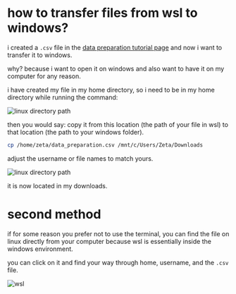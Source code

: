 # how to transfer files from wsl to windows?

i created a `.csv` file in the [data preparation tutorial page](https://zeeamini.com/data_preparation.html) and now i want to transfer it to windows. 

why? because i want to open it on windows and also want to have it on my computer for any reason.

i have created my file in my home directory, so i need to be in my home directory while running the command:

![linux directory path](https://github.com/user-attachments/assets/ce26c0e0-5964-4c87-97d2-f9f013f59584)

then you would say: copy it from this location (the path of your file in wsl) to that location (the path to your windows folder).

```bash
cp /home/zeta/data_preparation.csv /mnt/c/Users/Zeta/Downloads
```

adjust the username or file names to match yours.

![linux directory path](https://github.com/user-attachments/assets/4dca1f7a-8af3-4db8-b691-4ad4ca6b2863)

it is now located in my downloads.

# second method

if for some reason you prefer not to use the terminal, you can find the file on linux directly from your computer because wsl is essentially inside the windows environment.

you can click on it and find your way through home, username, and the `.csv` file. 

![wsl](https://github.com/user-attachments/assets/2a397c63-4255-4426-bd64-63a44951dc30)






















